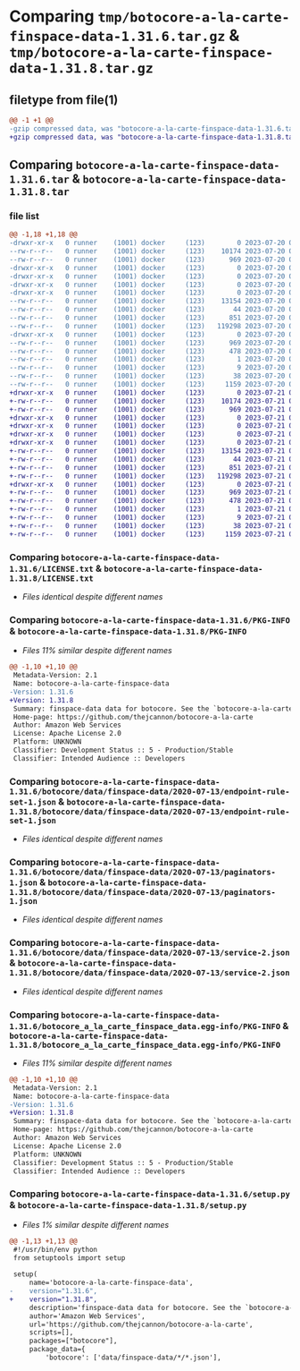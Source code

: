 # Comparing `tmp/botocore-a-la-carte-finspace-data-1.31.6.tar.gz` & `tmp/botocore-a-la-carte-finspace-data-1.31.8.tar.gz`

## filetype from file(1)

```diff
@@ -1 +1 @@
-gzip compressed data, was "botocore-a-la-carte-finspace-data-1.31.6.tar", last modified: Thu Jul 20 01:20:23 2023, max compression
+gzip compressed data, was "botocore-a-la-carte-finspace-data-1.31.8.tar", last modified: Fri Jul 21 01:21:33 2023, max compression
```

## Comparing `botocore-a-la-carte-finspace-data-1.31.6.tar` & `botocore-a-la-carte-finspace-data-1.31.8.tar`

### file list

```diff
@@ -1,18 +1,18 @@
-drwxr-xr-x   0 runner    (1001) docker     (123)        0 2023-07-20 01:20:23.734713 botocore-a-la-carte-finspace-data-1.31.6/
--rw-r--r--   0 runner    (1001) docker     (123)    10174 2023-07-20 01:20:23.000000 botocore-a-la-carte-finspace-data-1.31.6/LICENSE.txt
--rw-r--r--   0 runner    (1001) docker     (123)      969 2023-07-20 01:20:23.734713 botocore-a-la-carte-finspace-data-1.31.6/PKG-INFO
-drwxr-xr-x   0 runner    (1001) docker     (123)        0 2023-07-20 01:20:23.734713 botocore-a-la-carte-finspace-data-1.31.6/botocore/
-drwxr-xr-x   0 runner    (1001) docker     (123)        0 2023-07-20 01:20:23.734713 botocore-a-la-carte-finspace-data-1.31.6/botocore/data/
-drwxr-xr-x   0 runner    (1001) docker     (123)        0 2023-07-20 01:20:23.734713 botocore-a-la-carte-finspace-data-1.31.6/botocore/data/finspace-data/
-drwxr-xr-x   0 runner    (1001) docker     (123)        0 2023-07-20 01:20:23.734713 botocore-a-la-carte-finspace-data-1.31.6/botocore/data/finspace-data/2020-07-13/
--rw-r--r--   0 runner    (1001) docker     (123)    13154 2023-07-20 01:19:55.000000 botocore-a-la-carte-finspace-data-1.31.6/botocore/data/finspace-data/2020-07-13/endpoint-rule-set-1.json
--rw-r--r--   0 runner    (1001) docker     (123)       44 2023-07-20 01:19:55.000000 botocore-a-la-carte-finspace-data-1.31.6/botocore/data/finspace-data/2020-07-13/examples-1.json
--rw-r--r--   0 runner    (1001) docker     (123)      851 2023-07-20 01:19:55.000000 botocore-a-la-carte-finspace-data-1.31.6/botocore/data/finspace-data/2020-07-13/paginators-1.json
--rw-r--r--   0 runner    (1001) docker     (123)   119298 2023-07-20 01:19:55.000000 botocore-a-la-carte-finspace-data-1.31.6/botocore/data/finspace-data/2020-07-13/service-2.json
-drwxr-xr-x   0 runner    (1001) docker     (123)        0 2023-07-20 01:20:23.734713 botocore-a-la-carte-finspace-data-1.31.6/botocore_a_la_carte_finspace_data.egg-info/
--rw-r--r--   0 runner    (1001) docker     (123)      969 2023-07-20 01:20:23.000000 botocore-a-la-carte-finspace-data-1.31.6/botocore_a_la_carte_finspace_data.egg-info/PKG-INFO
--rw-r--r--   0 runner    (1001) docker     (123)      478 2023-07-20 01:20:23.000000 botocore-a-la-carte-finspace-data-1.31.6/botocore_a_la_carte_finspace_data.egg-info/SOURCES.txt
--rw-r--r--   0 runner    (1001) docker     (123)        1 2023-07-20 01:20:23.000000 botocore-a-la-carte-finspace-data-1.31.6/botocore_a_la_carte_finspace_data.egg-info/dependency_links.txt
--rw-r--r--   0 runner    (1001) docker     (123)        9 2023-07-20 01:20:23.000000 botocore-a-la-carte-finspace-data-1.31.6/botocore_a_la_carte_finspace_data.egg-info/top_level.txt
--rw-r--r--   0 runner    (1001) docker     (123)       38 2023-07-20 01:20:23.734713 botocore-a-la-carte-finspace-data-1.31.6/setup.cfg
--rw-r--r--   0 runner    (1001) docker     (123)     1159 2023-07-20 01:20:23.000000 botocore-a-la-carte-finspace-data-1.31.6/setup.py
+drwxr-xr-x   0 runner    (1001) docker     (123)        0 2023-07-21 01:21:33.027135 botocore-a-la-carte-finspace-data-1.31.8/
+-rw-r--r--   0 runner    (1001) docker     (123)    10174 2023-07-21 01:21:32.000000 botocore-a-la-carte-finspace-data-1.31.8/LICENSE.txt
+-rw-r--r--   0 runner    (1001) docker     (123)      969 2023-07-21 01:21:33.027135 botocore-a-la-carte-finspace-data-1.31.8/PKG-INFO
+drwxr-xr-x   0 runner    (1001) docker     (123)        0 2023-07-21 01:21:33.027135 botocore-a-la-carte-finspace-data-1.31.8/botocore/
+drwxr-xr-x   0 runner    (1001) docker     (123)        0 2023-07-21 01:21:33.027135 botocore-a-la-carte-finspace-data-1.31.8/botocore/data/
+drwxr-xr-x   0 runner    (1001) docker     (123)        0 2023-07-21 01:21:33.027135 botocore-a-la-carte-finspace-data-1.31.8/botocore/data/finspace-data/
+drwxr-xr-x   0 runner    (1001) docker     (123)        0 2023-07-21 01:21:33.027135 botocore-a-la-carte-finspace-data-1.31.8/botocore/data/finspace-data/2020-07-13/
+-rw-r--r--   0 runner    (1001) docker     (123)    13154 2023-07-21 01:21:06.000000 botocore-a-la-carte-finspace-data-1.31.8/botocore/data/finspace-data/2020-07-13/endpoint-rule-set-1.json
+-rw-r--r--   0 runner    (1001) docker     (123)       44 2023-07-21 01:21:06.000000 botocore-a-la-carte-finspace-data-1.31.8/botocore/data/finspace-data/2020-07-13/examples-1.json
+-rw-r--r--   0 runner    (1001) docker     (123)      851 2023-07-21 01:21:06.000000 botocore-a-la-carte-finspace-data-1.31.8/botocore/data/finspace-data/2020-07-13/paginators-1.json
+-rw-r--r--   0 runner    (1001) docker     (123)   119298 2023-07-21 01:21:06.000000 botocore-a-la-carte-finspace-data-1.31.8/botocore/data/finspace-data/2020-07-13/service-2.json
+drwxr-xr-x   0 runner    (1001) docker     (123)        0 2023-07-21 01:21:33.027135 botocore-a-la-carte-finspace-data-1.31.8/botocore_a_la_carte_finspace_data.egg-info/
+-rw-r--r--   0 runner    (1001) docker     (123)      969 2023-07-21 01:21:32.000000 botocore-a-la-carte-finspace-data-1.31.8/botocore_a_la_carte_finspace_data.egg-info/PKG-INFO
+-rw-r--r--   0 runner    (1001) docker     (123)      478 2023-07-21 01:21:33.000000 botocore-a-la-carte-finspace-data-1.31.8/botocore_a_la_carte_finspace_data.egg-info/SOURCES.txt
+-rw-r--r--   0 runner    (1001) docker     (123)        1 2023-07-21 01:21:32.000000 botocore-a-la-carte-finspace-data-1.31.8/botocore_a_la_carte_finspace_data.egg-info/dependency_links.txt
+-rw-r--r--   0 runner    (1001) docker     (123)        9 2023-07-21 01:21:32.000000 botocore-a-la-carte-finspace-data-1.31.8/botocore_a_la_carte_finspace_data.egg-info/top_level.txt
+-rw-r--r--   0 runner    (1001) docker     (123)       38 2023-07-21 01:21:33.027135 botocore-a-la-carte-finspace-data-1.31.8/setup.cfg
+-rw-r--r--   0 runner    (1001) docker     (123)     1159 2023-07-21 01:21:32.000000 botocore-a-la-carte-finspace-data-1.31.8/setup.py
```

### Comparing `botocore-a-la-carte-finspace-data-1.31.6/LICENSE.txt` & `botocore-a-la-carte-finspace-data-1.31.8/LICENSE.txt`

 * *Files identical despite different names*

### Comparing `botocore-a-la-carte-finspace-data-1.31.6/PKG-INFO` & `botocore-a-la-carte-finspace-data-1.31.8/PKG-INFO`

 * *Files 11% similar despite different names*

```diff
@@ -1,10 +1,10 @@
 Metadata-Version: 2.1
 Name: botocore-a-la-carte-finspace-data
-Version: 1.31.6
+Version: 1.31.8
 Summary: finspace-data data for botocore. See the `botocore-a-la-carte` package for more info.
 Home-page: https://github.com/thejcannon/botocore-a-la-carte
 Author: Amazon Web Services
 License: Apache License 2.0
 Platform: UNKNOWN
 Classifier: Development Status :: 5 - Production/Stable
 Classifier: Intended Audience :: Developers
```

### Comparing `botocore-a-la-carte-finspace-data-1.31.6/botocore/data/finspace-data/2020-07-13/endpoint-rule-set-1.json` & `botocore-a-la-carte-finspace-data-1.31.8/botocore/data/finspace-data/2020-07-13/endpoint-rule-set-1.json`

 * *Files identical despite different names*

### Comparing `botocore-a-la-carte-finspace-data-1.31.6/botocore/data/finspace-data/2020-07-13/paginators-1.json` & `botocore-a-la-carte-finspace-data-1.31.8/botocore/data/finspace-data/2020-07-13/paginators-1.json`

 * *Files identical despite different names*

### Comparing `botocore-a-la-carte-finspace-data-1.31.6/botocore/data/finspace-data/2020-07-13/service-2.json` & `botocore-a-la-carte-finspace-data-1.31.8/botocore/data/finspace-data/2020-07-13/service-2.json`

 * *Files identical despite different names*

### Comparing `botocore-a-la-carte-finspace-data-1.31.6/botocore_a_la_carte_finspace_data.egg-info/PKG-INFO` & `botocore-a-la-carte-finspace-data-1.31.8/botocore_a_la_carte_finspace_data.egg-info/PKG-INFO`

 * *Files 11% similar despite different names*

```diff
@@ -1,10 +1,10 @@
 Metadata-Version: 2.1
 Name: botocore-a-la-carte-finspace-data
-Version: 1.31.6
+Version: 1.31.8
 Summary: finspace-data data for botocore. See the `botocore-a-la-carte` package for more info.
 Home-page: https://github.com/thejcannon/botocore-a-la-carte
 Author: Amazon Web Services
 License: Apache License 2.0
 Platform: UNKNOWN
 Classifier: Development Status :: 5 - Production/Stable
 Classifier: Intended Audience :: Developers
```

### Comparing `botocore-a-la-carte-finspace-data-1.31.6/setup.py` & `botocore-a-la-carte-finspace-data-1.31.8/setup.py`

 * *Files 1% similar despite different names*

```diff
@@ -1,13 +1,13 @@
 #!/usr/bin/env python
 from setuptools import setup
 
 setup(
     name='botocore-a-la-carte-finspace-data',
-    version="1.31.6",
+    version="1.31.8",
     description='finspace-data data for botocore. See the `botocore-a-la-carte` package for more info.',
     author='Amazon Web Services',
     url='https://github.com/thejcannon/botocore-a-la-carte',
     scripts=[],
     packages=["botocore"],
     package_data={
         'botocore': ['data/finspace-data/*/*.json'],
```

